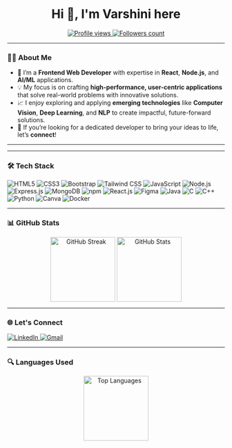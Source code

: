 <h1 align="center">Hi 👋, I'm Varshini here</h1>

<p align="center">
    <a href="https://github.com/AlaguVarshini118">
        <img src="https://komarev.com/ghpvc/?username=khomathi1085&label=Profile%20views&color=0e75b6&style=flat" alt="Profile views" />
    </a>
    <a href="https://github.com/AlaguVarshini118?tab=followers">
        <img src="https://img.shields.io/github/followers/AlaguVarshini118?label=Followers&style=social" alt="Followers count">
    </a>
</p>

---

### 👩‍💻 About Me



- 🔭 I’m a **Frontend Web Developer** with expertise in **React**, **Node.js**, and **AI/ML** applications.  
- 💡 My focus is on crafting **high-performance, user-centric applications** that solve real-world problems with innovative solutions.  
- 📈 I enjoy exploring and applying **emerging technologies** like **Computer Vision**, **Deep Learning**, and **NLP** to create impactful, future-forward solutions.  
- 🤝 If you’re looking for a dedicated developer to bring your ideas to life, let’s **connect**!

---

---

### 🛠️ Tech Stack

<p>
    <img src="https://img.shields.io/badge/HTML5-E34F26?style=for-the-badge&logo=html5&logoColor=white" alt="HTML5" />
    <img src="https://img.shields.io/badge/CSS3-1572B6?style=for-the-badge&logo=css3&logoColor=white" alt="CSS3" />
    <img src="https://img.shields.io/badge/Kubernetes-563D7C?style=for-the-badge&logo=bootstrap&logoColor=white" alt="Bootstrap" />
    <img src="https://img.shields.io/badge/Tailwind_CSS-38B2AC?style=for-the-badge&logo=tailwind-css&logoColor=white" alt="Tailwind CSS" />
    <img src="https://img.shields.io/badge/JavaScript-323330?style=for-the-badge&logo=javascript&logoColor=F7DF1E" alt="JavaScript" />
    <img src="https://img.shields.io/badge/Node.js-339933?style=for-the-badge&logo=nodedotjs&logoColor=white" alt="Node.js" />
    <img src="https://img.shields.io/badge/Express.js-000000?style=for-the-badge&logo=express&logoColor=white" alt="Express.js" />
    <img src="https://img.shields.io/badge/MongoDB-4EA94B?style=for-the-badge&logo=mongodb&logoColor=white" alt="MongoDB" />
    <img src="https://img.shields.io/badge/SQL-CB3837?style=for-the-badge&logo=npm&logoColor=white" alt="npm" />
    <img src="https://img.shields.io/badge/React-20232A?style=for-the-badge&logo=react&logoColor=61DAFB" alt="React.js" />
    <img src="https://img.shields.io/badge/Figma-F24E1E?style=for-the-badge&logo=figma&logoColor=white" alt="Figma" />
    <img src="https://img.shields.io/badge/Java-ED8B00?style=for-the-badge&logo=java&logoColor=white" alt="Java" />
    <img src="https://img.shields.io/badge/C-00599C?style=for-the-badge&logo=c&logoColor=white" alt="C" />
    <img src="https://img.shields.io/badge/C++-00599C?style=for-the-badge&logo=cplusplus&logoColor=white" alt="C++" />
    <img src="https://img.shields.io/badge/Python-3776AB?style=for-the-badge&logo=python&logoColor=white" alt="Python" />
    <img src="https://img.shields.io/badge/Canva-00C4CC?style=for-the-badge&logo=canva&logoColor=white" alt="Canva" />
     <img src="https://img.shields.io/badge/Docker-339933?style=for-the-badge&logo=Docker&logoColor=white" alt="Docker" />
</p>

---

### 📊 GitHub Stats

<p align="center">
   <img align="center" src="https://github-readme-streak-stats.herokuapp.com/?user=AlaguVarshini118&theme=radical" alt="GitHub Streak" height="150"/>
   <img align="center" src="https://github-readme-stats.vercel.app/api?username=AlaguVarshini118&show_icons=true&theme=radical" alt="GitHub Stats" height="150" />
</p>

---

### 🌐 Let's Connect

<p>
    <a href="https://www.linkedin.com/in/alagu-varshini-877781249/" target="_blank">
        <img src="https://img.shields.io/badge/LinkedIn-0077B5?style=for-the-badge&logo=linkedin&logoColor=white" alt="LinkedIn" />
    </a>
    <a href="mailto:varshukumar118@gmail.com">
        <img src="https://img.shields.io/badge/Gmail-D14836?style=for-the-badge&logo=gmail&logoColor=white" alt="Gmail" />
    </a>
</p>

---

### 🔍 Languages Used

<p align="center">
   <img align="center" src="https://github-readme-stats.vercel.app/api/top-langs/?username=AlaguVarshini118&layout=compact&theme=radical" alt="Top Languages" height="150"/>
</p>
